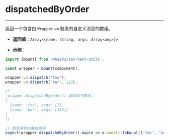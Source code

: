 # dispatchedByOrder
---

返回一个包含由 `Wrapper` `vm` 触发的自定义消息的数组。

* **返回值**：`Array<{name: string, args: Array<any>}>`

* **示例**：

```js
import {mount} from '@baidu/san-test-utils';

const wrapper = mount(component);

wrapper.vm.dispatch('foo');
wrapper.vm.dispatch('bar', 123);

/*
`wrapper.dispatchdByOrder() 返回如下数组：
[
  {name: 'foo', args: []},
  {name: 'bar', args: [123]}
]
*/

// 断言事件的触发顺序
expect(wrapper.dispatchdByOrder().map(e => e.name)).toEqual(['foo', 'bar']);
```
